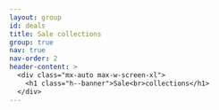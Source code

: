 ```yaml
---
layout: group
id: deals
title: Sale collections
group: true
nav: true
nav-order: 2
header-content: >
  <div class="mx-auto max-w-screen-xl">
    <h1 class="h--banner">Sale<br>collections</h1>
  </div>
---
```

